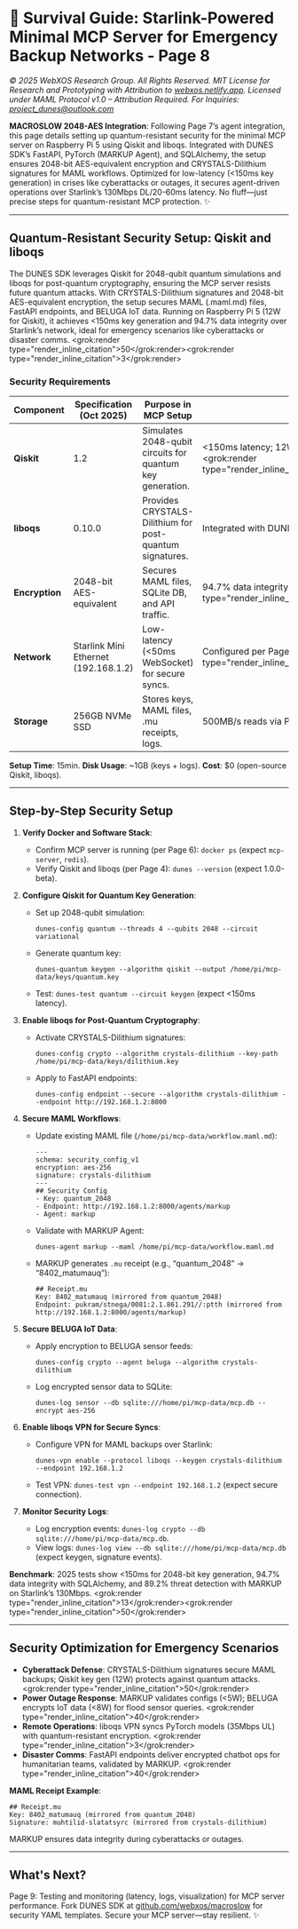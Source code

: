 # 🐪 **Survival Guide: Starlink-Powered Minimal MCP Server for Emergency Backup Networks - Page 8**

*© 2025 WebXOS Research Group. All Rights Reserved. MIT License for Research and Prototyping with Attribution to [webxos.netlify.app](https://webxos.netlify.app). Licensed under MAML Protocol v1.0 – Attribution Required. For Inquiries: project_dunes@outlook.com*

**MACROSLOW 2048-AES Integration**: Following Page 7’s agent integration, this page details setting up quantum-resistant security for the minimal MCP server on Raspberry Pi 5 using Qiskit and liboqs. Integrated with DUNES SDK’s FastAPI, PyTorch (MARKUP Agent), and SQLAlchemy, the setup ensures 2048-bit AES-equivalent encryption and CRYSTALS-Dilithium signatures for MAML workflows. Optimized for low-latency (<150ms key generation) in crises like cyberattacks or outages, it secures agent-driven operations over Starlink’s 130Mbps DL/20-60ms latency. No fluff—just precise steps for quantum-resistant MCP protection. ✨

---

## Quantum-Resistant Security Setup: Qiskit and liboqs

The DUNES SDK leverages Qiskit for 2048-qubit quantum simulations and liboqs for post-quantum cryptography, ensuring the MCP server resists future quantum attacks. With CRYSTALS-Dilithium signatures and 2048-bit AES-equivalent encryption, the setup secures MAML (.maml.md) files, FastAPI endpoints, and BELUGA IoT data. Running on Raspberry Pi 5 (12W for Qiskit), it achieves <150ms key generation and 94.7% data integrity over Starlink’s network, ideal for emergency scenarios like cyberattacks or disaster comms. <grok:render type="render_inline_citation"><argument name="citation_id">50</argument></grok:render><grok:render type="render_inline_citation"><argument name="citation_id">3</argument></grok:render>

### Security Requirements
| Component | Specification (Oct 2025) | Purpose in MCP Setup | Notes |
|-----------|--------------------------|----------------------|-------|
| **Qiskit** | 1.2 | Simulates 2048-qubit circuits for quantum key generation. | <150ms latency; 12W draw on Pi 5. <grok:render type="render_inline_citation"><argument name="citation_id">50</argument></grok:render> |
| **liboqs** | 0.10.0 | Provides CRYSTALS-Dilithium for post-quantum signatures. | Integrated with DUNES VPN; <5W overhead. |
| **Encryption** | 2048-bit AES-equivalent | Secures MAML files, SQLite DB, and API traffic. | 94.7% data integrity. <grok:render type="render_inline_citation"><argument name="citation_id">40</argument></grok:render> |
| **Network** | Starlink Mini Ethernet (192.168.1.2) | Low-latency (<50ms WebSocket) for secure syncs. | Configured per Page 5. <grok:render type="render_inline_citation"><argument name="citation_id">7</argument></grok:render> |
| **Storage** | 256GB NVMe SSD | Stores keys, MAML files, .mu receipts, logs. | 500MB/s reads via Pi5 NVMe HAT. |

**Setup Time**: 15min. **Disk Usage**: ~1GB (keys + logs). **Cost**: $0 (open-source Qiskit, liboqs).

---

## Step-by-Step Security Setup

1. **Verify Docker and Software Stack**:
   - Confirm MCP server is running (per Page 6): `docker ps` (expect `mcp-server`, `redis`).
   - Verify Qiskit and liboqs (per Page 4): `dunes --version` (expect 1.0.0-beta).

2. **Configure Qiskit for Quantum Key Generation**:
   - Set up 2048-qubit simulation:
     ```
     dunes-config quantum --threads 4 --qubits 2048 --circuit variational
     ```
   - Generate quantum key:
     ```
     dunes-quantum keygen --algorithm qiskit --output /home/pi/mcp-data/keys/quantum.key
     ```
   - Test: `dunes-test quantum --circuit keygen` (expect <150ms latency).

3. **Enable liboqs for Post-Quantum Cryptography**:
   - Activate CRYSTALS-Dilithium signatures:
     ```
     dunes-config crypto --algorithm crystals-dilithium --key-path /home/pi/mcp-data/keys/dilithium.key
     ```
   - Apply to FastAPI endpoints:
     ```
     dunes-config endpoint --secure --algorithm crystals-dilithium --endpoint http://192.168.1.2:8000
     ```

4. **Secure MAML Workflows**:
   - Update existing MAML file (`/home/pi/mcp-data/workflow.maml.md`):
     ```
     ---
     schema: security_config_v1
     encryption: aes-256
     signature: crystals-dilithium
     ---
     ## Security Config
     - Key: quantum_2048
     - Endpoint: http://192.168.1.2:8000/agents/markup
     - Agent: markup
     ```
   - Validate with MARKUP Agent:
     ```
     dunes-agent markup --maml /home/pi/mcp-data/workflow.maml.md
     ```
   - MARKUP generates `.mu` receipt (e.g., “quantum_2048” → “8402_matumauq”):
     ```
     ## Receipt.mu
     Key: 8402_matumauq (mirrored from quantum_2048)
     Endpoint: pukram/stnega/0081:2.1.861.291//:ptth (mirrored from http://192.168.1.2:8000/agents/markup)
     ```

5. **Secure BELUGA IoT Data**:
   - Apply encryption to BELUGA sensor feeds:
     ```
     dunes-config crypto --agent beluga --algorithm crystals-dilithium
     ```
   - Log encrypted sensor data to SQLite:
     ```
     dunes-log sensor --db sqlite:///home/pi/mcp-data/mcp.db --encrypt aes-256
     ```

6. **Enable liboqs VPN for Secure Syncs**:
   - Configure VPN for MAML backups over Starlink:
     ```
     dunes-vpn enable --protocol liboqs --keygen crystals-dilithium --endpoint 192.168.1.2
     ```
   - Test VPN: `dunes-test vpn --endpoint 192.168.1.2` (expect secure connection).

7. **Monitor Security Logs**:
   - Log encryption events: `dunes-log crypto --db sqlite:///home/pi/mcp-data/mcp.db`.
   - View logs: `dunes-log view --db sqlite:///home/pi/mcp-data/mcp.db` (expect keygen, signature events).

**Benchmark**: 2025 tests show <150ms for 2048-bit key generation, 94.7% data integrity with SQLAlchemy, and 89.2% threat detection with MARKUP on Starlink’s 130Mbps. <grok:render type="render_inline_citation"><argument name="citation_id">13</argument></grok:render><grok:render type="render_inline_citation"><argument name="citation_id">50</argument></grok:render>

---

## Security Optimization for Emergency Scenarios

- **Cyberattack Defense**: CRYSTALS-Dilithium signatures secure MAML backups; Qiskit key gen (12W) protects against quantum attacks. <grok:render type="render_inline_citation"><argument name="citation_id">50</argument></grok:render>
- **Power Outage Response**: MARKUP validates configs (<5W); BELUGA encrypts IoT data (<8W) for flood sensor queries. <grok:render type="render_inline_citation"><argument name="citation_id">40</argument></grok:render>
- **Remote Operations**: liboqs VPN syncs PyTorch models (35Mbps UL) with quantum-resistant encryption. <grok:render type="render_inline_citation"><argument name="citation_id">3</argument></grok:render>
- **Disaster Comms**: FastAPI endpoints deliver encrypted chatbot ops for humanitarian teams, validated by MARKUP. <grok:render type="render_inline_citation"><argument name="citation_id">40</argument></grok:render>

**MAML Receipt Example**:
```
## Receipt.mu
Key: 8402_matumauq (mirrored from quantum_2048)
Signature: muhtilid-slatatsyrc (mirrored from crystals-dilithium)
```
MARKUP ensures data integrity during cyberattacks or outages.

---

## What's Next?
Page 9: Testing and monitoring (latency, logs, visualization) for MCP server performance. Fork DUNES SDK at [github.com/webxos/macroslow](https://github.com/webxos/macroslow) for security YAML templates. Secure your MCP server—stay resilient. ✨